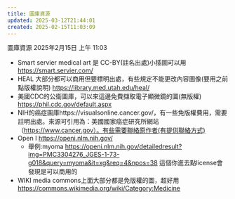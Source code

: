 ```yaml
---
title: 圖庫資源
updated: 2025-03-12T21:44:01
created: 2025-02-15T11:03:09
---
```


圖庫資源
2025年2月15日
上午 11:03
- Smart servier medical art 是 CC-BY(註名出處)小插圖可以用 <https://smart.servier.com/>
- HEAL 大部分都可以商用但要標明出處，有些規定不能更改內容圖像(要用之前點版權說明) <https://library.med.utah.edu/heal/>
- 美國CDC的公衛圖庫，可以來這邊免費擷取電子顯微鏡的圖(無版權) <https://phil.cdc.gov/default.aspx>
- NIH的癌症圖庫https://visualsonline.cancer.gov/，有一些免版權費用，需要註明出處。來源可引用為：美國國家癌症研究所網站（https://www.cancer.gov）。有些需要聯絡原作者(有提供聯絡方式)
- Open I <https://openi.nlm.nih.gov/>
  - 舉例:myoma <https://openi.nlm.nih.gov/detailedresult?img=PMC3304276_JGES-1-73-g018&query=myoma&it=xg&req=4&npos=38> 這個你進去點license會發現是可以商用的
- WIKI media commons上面大部分都是免版權的圖，超好用 <https://commons.wikimedia.org/wiki/Category:Medicine>

